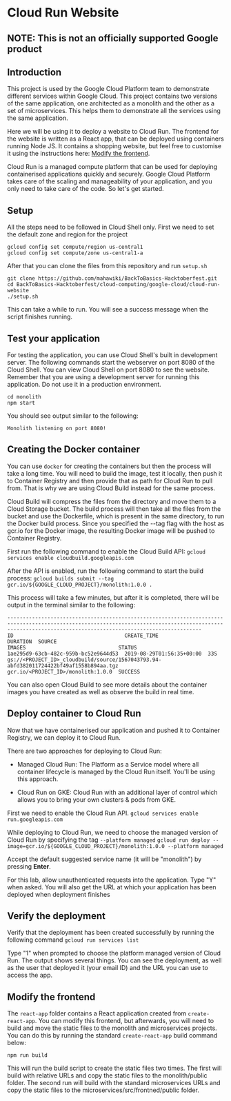 # Cloud Run Website

## NOTE: This is not an officially supported Google product

## Introduction

This project is used by the Google Cloud Platform team to demonstrate different services within Google Cloud. This project contains two versions of the same application, one architected as a monolith and the other as a set of microservices. This helps them to demonstrate all the services using the same application.

Here we will be using it to deploy a website to Cloud Run. The frontend for the website is written as a React app, that can be deployed using containers running Node JS. It contains a shopping website, but feel free to customise it using the instructions here: [Modify the frontend](https://github.com/mahawiki/BackToBasics-Hacktoberfest/tree/main/cloud-computing/google-cloud/cloud-run-website#Modify-the-frontend). 

Cloud Run is a managed compute platform that can be used for deploying containerised applications quickly and securely. Google Cloud Platform takes care of the scaling and manageability of your application, and you only need to take care of the code. So let's get started. 

## Setup

All the steps need to be followed in Cloud Shell only. First we need to set the default zone and region for the project 

`gcloud config set compute/region us-central1`<br>
`gcloud config set compute/zone us-central1-a`

After that you can clone the files from this repository and run `setup.sh`
```
git clone https://github.com/mahawiki/BackToBasics-Hacktoberfest.git
cd BackToBasics-Hacktoberfest/cloud-computing/google-cloud/cloud-run-website
./setup.sh
```
This can take a while to run. You will see a success message when the script finishes running.

## Test your application

For testing the application, you can use Cloud Shell's built in development server. The following commands start the webserver on port 8080 of the Cloud Shell. You can view Cloud Shell on port 8080 to see the website. Remember that you are using a development server for running this application. Do not use it in a production environment.
```
cd monolith
npm start
```

You should see output similar to the following:
```
Monolith listening on port 8080!
```

## Creating the Docker container

You can use `docker` for creating the containers but then the process will take a long time. You will need to build the image, test it locally, then push it to Container Registry and then provide that as path for Cloud Run to pull from. That is why we are using Cloud Build instead for the same process.

Cloud Build will compress the files from the directory and move them to a Cloud Storage bucket. The build process will then take all the files from the bucket and use the Dockerfile, which is present in the same directory, to run the Docker build process. Since you specified the --tag flag with the host as gcr.io for the Docker image, the resulting Docker image will be pushed to Container Registry.

First run the following command to enable the Cloud Build API:
`gcloud services enable cloudbuild.googleapis.com`

After the API is enabled, run the following command to start the build process:
`gcloud builds submit --tag gcr.io/${GOOGLE_CLOUD_PROJECT}/monolith:1.0.0 .`

This process will take a few minutes, but after it is completed, there will be output in the terminal similar to the following:
```
-----------------------------------------------------------------------------------------------------------------------------------------------------------------------------------------------------------
ID                                    CREATE_TIME                DURATION  SOURCE                                                                                  IMAGES                              STATUS
1ae295d9-63cb-482c-959b-bc52e9644d53  2019-08-29T01:56:35+00:00  33S       gs://<PROJECT_ID>_cloudbuild/source/1567043793.94-abfd382011724422bf49af1558b894aa.tgz  gcr.io/<PROJECT_ID>/monolith:1.0.0  SUCCESS
```

You can also open Cloud Build to see more details about the container images you have created as well as observe the build in real time.

## Deploy container to Cloud Run
Now that we have containerised our application and pushed it to Container Registry, we can deploy it to Cloud Run.

There are two approaches for deploying to Cloud Run:

+ Managed Cloud Run: The Platform as a Service model where all container lifecycle is managed by the Cloud Run itself. You'll be using this approach.

+ Cloud Run on GKE: Cloud Run with an additional layer of control which allows you to bring your own clusters & pods from GKE.

First we need to enable the Cloud Run API. 
`gcloud services enable run.googleapis.com`

While deploying to Cloud Run, we need to choose the managed version of Cloud Run by specifying the tag `--platform managed`
`gcloud run deploy --image=gcr.io/${GOOGLE_CLOUD_PROJECT}/monolith:1.0.0 --platform managed`

Accept the default suggested service name (it will be "monolith") by pressing **Enter**.

For this lab, allow unauthenticated requests into the application. Type "Y" when asked. You will also get the URL at which your application has been deployed when deployment finishes

## Verify the deployment
Verify that the deployment has been created successfully by running the following command
`gcloud run services list`

Type "1" when prompted to choose the platform managed version of Cloud Run. The output shows several things. You can see the deployment, as well as the user that deployed it (your email ID) and the URL you can use to access the app.

## Modify the frontend

The `react-app` folder contains a React application created from `create-react-app`. You can modify this frontend, but afterwards, you will need to build and move the static files to the monolith and microservices projects. You can do this by running the standard `create-react-app` build command below:

```
npm run build
```

This will run the build script to create the static files two times. The first will build with relative URLs and copy the static files to the monolith/public folder. The second run will build with the standard microservices URLs and copy the static files to the microservices/src/frontned/public folder.
